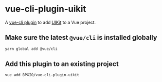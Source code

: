 # vue-cli-plugin-uikit
A [vue-cli plugin](https://cli.vuejs.org/guide/plugins-and-presets.html) to add [UIKit](https://getuikit.com) to a Vue project.

## Make sure the latest `@vue/cli` is installed globally

```sh
yarn global add @vue/cli
```

## Add this plugin to an existing project

```sh
vue add BPXIO/vue-cli-plugin-uikit
```